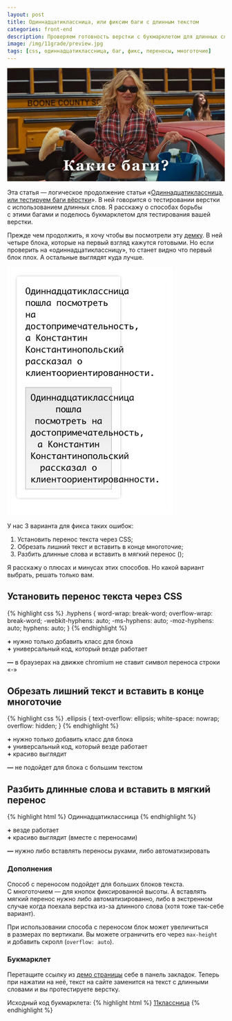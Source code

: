 ```yaml
---
layout: post
title: Одиннадцатиклассница, или фиксим баги с длинным текстом
categories: front-end
description: Проверяем готовность верстки с букмарклетом для длинных слов и рассмиваем способы исправления возникающих багов.
image: /img/11grade/preview.jpg
tags: [css, одиннадцатиклассница, баг, фикс, переносы, многоточие]
---
```


![Одиннадцатиклассница, или фиксим баги с длинным текстом](/img/11grade/preview.jpg)

Эта статья — логическое продолжение статьи «[Одиннадцатиклассница, или тестируем баги вёрстки](http://habrahabr.ru/company/2gis/blog/246831/)». В ней говорится о тестировании верстки с использованием длинных слов. Я расскажу о способах борьбы с этими багами и поделюсь букмарклетом для тестирования вашей верстки.

Прежде чем продолжить, я хочу чтобы вы посмотрели эту [демку](/demo/11/). В ней четыре блока, которые на первый взгляд кажутся готовыми. Но если проверить на «одиннадцатиклассницу», то станет видно что первый блок плох. А остальные выглядят куда лучше.

![Одиннадцатиклассница, или фиксим баги с длинным текстом — пример блока](/img/11grade/example1.jpg)

У нас 3 варианта для фикса таких ошибок:

1. Установить перенос текста через CSS;
2. Обрезать лишний текст и вставить в конце многоточие;
3. Разбить длинные слова и вставить в мягкий перенос (&shy;);

Я расскажу о плюсах и минусах этих способов. Но какой вариант выбрать, решать только вам.

## Установить перенос текста через CSS

{% highlight css %}
.hyphens {
    word-wrap: break-word;
    overflow-wrap: break-word;
    -webkit-hyphens: auto;
    -ms-hyphens: auto;
    -moz-hyphens: auto;
    hyphens: auto;
}
{% endhighlight %}

**+** нужно только добавить класс для блока<br>
**+** универсальный код, который везде работает<br>

**—** в браузерах на движке chromium не ставит символ переноса строки «-»

## Обрезать лишний текст и вставить в конце многоточие
{% highlight css %}
.ellipsis {
    text-overflow: ellipsis;
    white-space: nowrap;
    overflow: hidden;
}
{% endhighlight %}


**+** нужно только добавить класс для блока<br>
**+** универсальный код, который везде работает<br>
**+** красиво выглядит<br>

**—** не подойдет для блока с большим текстом

## Разбить длинные слова и вставить в мягкий перенос
{% highlight html %}
Один&shy;над&shy;ца&shy;ти&shy;класс&shy;ни&shy;ца
{% endhighlight %}


**+** везде работает<br>
**+** красиво выглядит (вместе с переносами)<br>

**—** нужно либо вставлять переносы руками, либо автоматизировать

### Дополнения
Способ с переносом подойдет для больших блоков текста. С многоточием — для кнопок фиксированной высоты. А вставлять мягкий перенос нужно либо автоматизированно, либо в экстренном случае когда поехала верстка из-за длинного слова (хотя тоже так-себе вариант).

При использовании способа с переносом блок может увеличиться в размерах по вертикали. Вы можете ограничить его через `max-height` и добавить скролл (`overflow: auto`).

### Букмарклет
Перетащите ссылку из [демо страницы](/demo/11/) себе в панель закладок. Теперь при нажатии на неё, текст на сайте заменится на текст с длинными словами и вы протестируете верстку.

Исходный код букмарклета:
{% highlight html %}
<a href="javascript:(function () {var a, w = document.createNodeIterator(document, NodeFilter.SHOW_TEXT); while (a = w.nextNode()) { if (a.textContent.trim().length && a.parentNode.tagName != 'STYLE' && a.parentNode.tagName !== 'TITLE' && a.parentNode.tagName !== 'SCRIPT') a.textContent = 'Одиннадцатиклассница пошла посмотреть на достопримечательность, а Константин Константинопольский рассказал о клиентоориентированности.' }})()">11классница</a>
{% endhighlight %}
